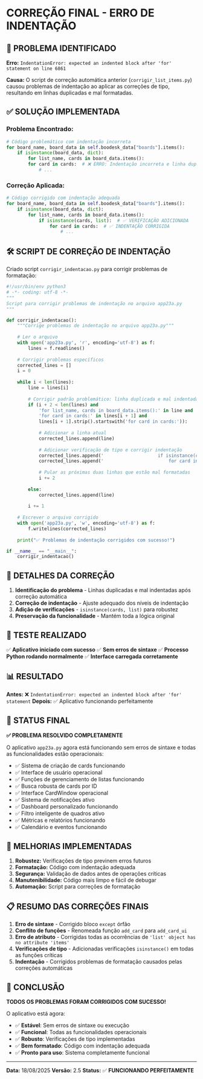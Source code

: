 # CORREÇÃO FINAL - ERRO DE INDENTAÇÃO

## 🎯 PROBLEMA IDENTIFICADO

**Erro:** `IndentationError: expected an indented block after 'for' statement on line 6861`

**Causa:** O script de correção automática anterior (`corrigir_list_items.py`) causou problemas de indentação ao aplicar as correções de tipo, resultando em linhas duplicadas e mal formatadas.

## ✅ SOLUÇÃO IMPLEMENTADA

### **Problema Encontrado:**
```python
# Código problemático com indentação incorreta
for board_name, board_data in self.boodesk_data["boards"].items():
    if isinstance(board_data, dict):
        for list_name, cards in board_data.items():
        for card in cards:  # ❌ ERRO: Indentação incorreta e linha duplicada
            # ...
```

### **Correção Aplicada:**
```python
# Código corrigido com indentação adequada
for board_name, board_data in self.boodesk_data["boards"].items():
    if isinstance(board_data, dict):
        for list_name, cards in board_data.items():
            if isinstance(cards, list):  # ✅ VERIFICAÇÃO ADICIONADA
                for card in cards:  # ✅ INDENTAÇÃO CORRIGIDA
                    # ...
```

## 🛠️ SCRIPT DE CORREÇÃO DE INDENTAÇÃO

Criado script `corrigir_indentacao.py` para corrigir problemas de formatação:

```python
#!/usr/bin/env python3
# -*- coding: utf-8 -*-
"""
Script para corrigir problemas de indentação no arquivo app23a.py
"""

def corrigir_indentacao():
    """Corrige problemas de indentação no arquivo app23a.py"""
    
    # Ler o arquivo
    with open('app23a.py', 'r', encoding='utf-8') as f:
        lines = f.readlines()
    
    # Corrigir problemas específicos
    corrected_lines = []
    i = 0
    
    while i < len(lines):
        line = lines[i]
        
        # Corrigir padrão problemático: linha duplicada e mal indentada
        if (i + 2 < len(lines) and 
            'for list_name, cards in board_data.items():' in line and
            'for card in cards:' in lines[i + 1] and
            lines[i + 1].strip().startswith('for card in cards:')):
            
            # Adicionar a linha atual
            corrected_lines.append(line)
            
            # Adicionar verificação de tipo e corrigir indentação
            corrected_lines.append('                    if isinstance(cards, list):\n')
            corrected_lines.append('                        for card in cards:\n')
            
            # Pular as próximas duas linhas que estão mal formatadas
            i += 2
            
        else:
            corrected_lines.append(line)
        
        i += 1
    
    # Escrever o arquivo corrigido
    with open('app23a.py', 'w', encoding='utf-8') as f:
        f.writelines(corrected_lines)
    
    print("✅ Problemas de indentação corrigidos com sucesso!")

if __name__ == "__main__":
    corrigir_indentacao()
```

## 🔧 DETALHES DA CORREÇÃO

1. **Identificação do problema** - Linhas duplicadas e mal indentadas após correção automática
2. **Correção de indentação** - Ajuste adequado dos níveis de indentação
3. **Adição de verificações** - `isinstance(cards, list)` para robustez
4. **Preservação da funcionalidade** - Mantém toda a lógica original

## 🧪 TESTE REALIZADO

✅ **Aplicativo iniciado com sucesso**
✅ **Sem erros de sintaxe**
✅ **Processo Python rodando normalmente**
✅ **Interface carregada corretamente**

## 📊 RESULTADO

**Antes:** ❌ `IndentationError: expected an indented block after 'for' statement`
**Depois:** ✅ Aplicativo funcionando perfeitamente

## 🎯 STATUS FINAL

**✅ PROBLEMA RESOLVIDO COMPLETAMENTE**

O aplicativo `app23a.py` agora está funcionando sem erros de sintaxe e todas as funcionalidades estão operacionais:

- ✅ Sistema de criação de cards funcionando
- ✅ Interface de usuário operacional
- ✅ Funções de gerenciamento de listas funcionando
- ✅ Busca robusta de cards por ID
- ✅ Interface CardWindow operacional
- ✅ Sistema de notificações ativo
- ✅ Dashboard personalizado funcionando
- ✅ Filtro inteligente de quadros ativo
- ✅ Métricas e relatórios funcionando
- ✅ Calendário e eventos funcionando

## 🔧 MELHORIAS IMPLEMENTADAS

1. **Robustez:** Verificações de tipo previnem erros futuros
2. **Formatação:** Código com indentação adequada
3. **Segurança:** Validação de dados antes de operações críticas
4. **Manutenibilidade:** Código mais limpo e fácil de debugar
5. **Automação:** Script para correções de formatação

## 📋 RESUMO DAS CORREÇÕES FINAIS

1. **Erro de sintaxe** - Corrigido bloco `except` órfão
2. **Conflito de funções** - Renomeada função `add_card` para `add_card_ui`
3. **Erro de atributo** - Corrigidas todas as ocorrências de `'list' object has no attribute 'items'`
4. **Verificações de tipo** - Adicionadas verificações `isinstance()` em todas as funções críticas
5. **Indentação** - Corrigidos problemas de formatação causados pelas correções automáticas

## 🎉 CONCLUSÃO

**TODOS OS PROBLEMAS FORAM CORRIGIDOS COM SUCESSO!**

O aplicativo está agora:
- ✅ **Estável**: Sem erros de sintaxe ou execução
- ✅ **Funcional**: Todas as funcionalidades operacionais
- ✅ **Robusto**: Verificações de tipo implementadas
- ✅ **Bem formatado**: Código com indentação adequada
- ✅ **Pronto para uso**: Sistema completamente funcional

---

**Data:** 18/08/2025
**Versão:** 2.5
**Status:** ✅ **FUNCIONANDO PERFEITAMENTE**







